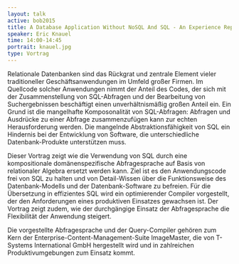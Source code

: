 ```yaml
---
layout: talk
active: bob2015
title: A Database Application Without NoSQL And SQL - An Experience Report
speaker: Eric Knauel
time: 14:00-14:45
portrait: knauel.jpg
type: Vortrag
---
```


Relationale Datenbanken sind das Rückgrat und zentrale Element vieler
traditioneller Geschäftsanwendungen im Umfeld großer Firmen. Im
Quellcode solcher Anwendungen nimmt der Anteil des Codes, der sich mit
der Zusammenstellung von SQL-Abfragen und der Bearbeitung von
Suchergebnissen beschäftigt einen unverhältnismäßig großen Anteil
ein. Ein Grund ist die mangelhafte Komposonalität von SQL-Abfragen:
Abfragen und Ausdrücke zu einer Abfrage zusammenzufügen kann zur
echten Herausforderung werden. Die mangelnde Abstraktionsfähigkeit von
SQL ein Hindernis bei der Entwicklung von Software, die
unterschiedliche Datenbank-Produkte unterstützen muss.

Dieser Vortrag zeigt wie die Verwendung von SQL durch eine
kompositionale domänenspezifische Abfragesprache auf Basis von
relationaler Algebra ersetzt werden kann. Ziel ist es den
Anwendungscode frei von SQL zu halten und von Detail-Wissen über die
Funktionsweise des Datenbank-Modells und der Datenbank-Software zu
befreien. Für die Übersetzung in effizientes SQL wird ein
optimierender Compiler vorgestellt, der den Anforderungen eines
produktiven Einsatzes gewachsen ist. Der Vortrag zeigt zudem, wie der
durchgängige Einsatz der Abfragesprache die Flexibilität der Anwendung
steigert.

Die vorgestellte Abfragesprache und der Query-Compiler gehören zum
Kern der Enterprise-Content-Management-Suite ImageMaster, die von
T-Systems International GmbH hergestellt wird und in zahlreichen
Produktivumgebungen zum Einsatz kommt.
